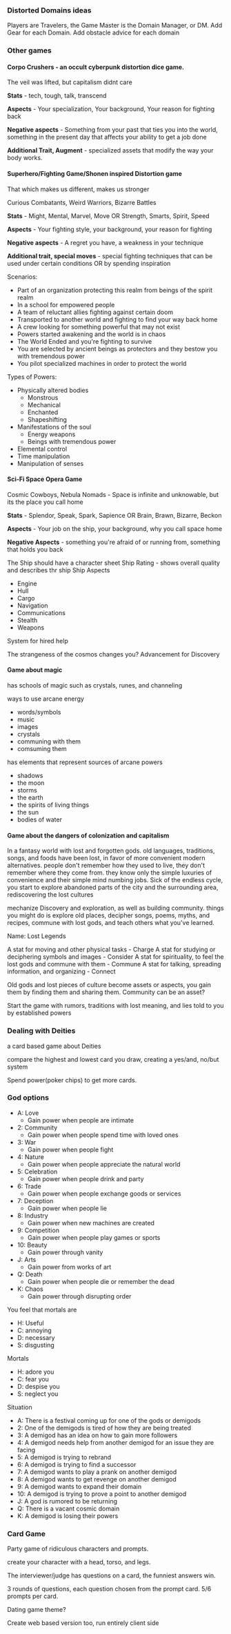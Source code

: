 ### Distorted Domains ideas

Players are Travelers, the Game Master is the Domain Manager, or DM. Add Gear for each Domain. Add obstacle advice for each domain


### Other games

#### Corpo Crushers - an occult cyberpunk distortion dice game.

The veil was lifted, but capitalism didnt care

**Stats** - tech, tough, talk, transcend

**Aspects** - Your specialization, Your background, Your reason for fighting back

**Negative aspects** - Something from your past that ties you into the world, something in the present day that affects your ability to get a job done 

**Additional Trait, Augment** - specialized assets that modify the way your body works.

#### Superhero/Fighting Game/Shonen inspired Distortion game

That which makes us different, makes us stronger

Curious Combatants, Weird Warriors, Bizarre Battles

**Stats** - Might, Mental, Marvel, Move OR Strength, Smarts, Spirit, Speed

**Aspects** - Your fighting style, your background, your reason for fighting

**Negative aspects** - A regret you have, a weakness in your technique

**Additional trait, special moves** - special fighting techniques that can be used under certain conditions OR by spending inspiration

Scenarios:
- Part of an organization protecting this realm from beings of the spirit realm
- In a school for empowered people
- A team of reluctant allies fighting against certain doom
- Transported to another world and fighting to find your way back home
- A crew looking for something powerful that may not exist 
- Powers started awakening and the world is in chaos
- The World Ended and you're fighting to survive
- You are selected by ancient beings as protectors and they bestow you with tremendous power
- You pilot specialized machines in order to protect the world 

Types of Powers:
- Physically altered bodies
    - Monstrous
    - Mechanical
    - Enchanted
    - Shapeshifting
- Manifestations of the soul
    - Energy weapons
    - Beings with tremendous power
- Elemental control
- Time manipulation
- Manipulation of senses

#### Sci-Fi Space Opera Game

Cosmic Cowboys, Nebula Nomads - Space is infinite and unknowable, but its the place you call home

**Stats** - Splendor, Speak, Spark, Sapience OR Brain, Brawn, Bizarre, Beckon

**Aspects** - Your job on the ship, your background, why you call space home

**Negative Aspects** - something you're afraid of or running from, something that holds you back

The Ship should have a character sheet
Ship Rating - shows overall quality and describes thr ship
Ship Aspects
- Engine
- Hull
- Cargo
- Navigation
- Communications
- Stealth
- Weapons

System for hired help

The strangeness of the cosmos changes you? Advancement for Discovery

#### Game about magic

has schools of magic such as crystals, runes, and channeling

ways to use arcane energy
- words/symbols
- music
- images
- crystals
- communing with them
- comsuming them

has elements that represent sources of arcane powers
- shadows
- the moon
- storms
- the earth
- the spirits of living things
- the sun
- bodies of water

#### Game about the dangers of colonization and capitalism

In a fantasy world with lost and forgotten gods. old languages, traditions, songs, and foods have been lost, in favor of more convenient modern alternatives. people don't remember how they used to live, they don't remember where they come from. they know only the simple luxuries of convenience and their simple mind numbing jobs. Sick of the endless cycle, you start to explore abandoned parts of the city and the surrounding area, rediscovering the lost cultures 

mechanize Discovery and exploration, as well as building community. things you might do is explore old places, decipher songs, poems, myths, and recipes, commune with lost gods, and teach others what you've learned.

Name: Lost Legends

A stat for moving and other physical tasks - Charge
A stat for studying or deciphering symbols and images - Consider
A stat for spirituality, to feel the lost gods and commune with them - Commune
A stat for talking, spreading information, and organizing - Connect

Old gods and lost pieces of culture become assets or aspects, you gain them by finding them and sharing them. Community can be an asset?

Start the game with rumors, traditions with lost meaning, and lies told to you by established powers


### Dealing with Deities

a card based game about Deities

compare the highest and lowest card you draw, creating a yes/and, no/but system

Spend power(poker chips) to get more cards.

### God options

- A: Love
  - Gain power when people are intimate 
- 2: Community
  - Gain power when people spend time with loved ones
- 3: War
  - Gain power when people fight
- 4: Nature
  - Gain power when people appreciate the natural world
- 5: Celebration
  - Gain power when people drink and party
- 6: Trade
  - Gain power when people exchange goods or services 
- 7: Deception
  - Gain power when people lie
- 8: Industry
  - Gain power when new machines are created
- 9: Competition
  - Gain power when people play games or sports
- 10: Beauty
  - Gain power through vanity
- J: Arts
  - Gain power from works of art
- Q: Death
  - Gain power when people die or remember the dead
- K: Chaos
  - Gain power through disrupting order
  
You feel that mortals are
- H: Useful
- C: annoying
- D: necessary 
- S: disgusting

Mortals 
- H: adore you
- C: fear you
- D: despise you
- S: neglect you
 
Situation
-  A: There is a festival coming up for one of the gods or demigods
-  2: One of the demigods is tired of how they are being treated
-  3: A demigod has an idea on how to gain more followers
-  4: A demigod needs help from another demigod for an issue they are facing
-  5: A demigod is trying to rebrand
-  6: A demigod is trying to find a successor
-  7: A demigod wants to play a prank on another demigod
-  8: A demigod wants to get revenge on another demigod
-  9: A demigod wants to expand their domain
-  10: A demigod is trying to prove a point to another demigod 
-  J: A god is rumored to be returning 
-  Q: There is a vacant cosmic domain
-  K: A demigod is losing their powers

### Card Game

Party game of ridiculous characters and prompts.

create your character with a head, torso, and legs.

The interviewer/judge has questions on a card, the funniest answers win.

3 rounds of questions, each question chosen from the prompt card. 5/6 prompts per card.

Dating game theme?

Create web based version too, run entirely client side